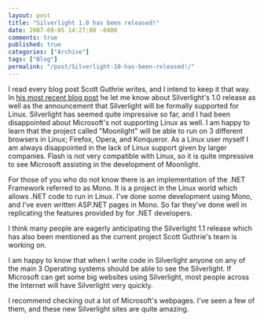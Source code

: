 ```yaml
---
layout: post
title: "Silverlight 1.0 has been released!"
date: 2007-09-05 14:27:00 -0400
comments: true
published: true
categories: ["Archive"]
tags: ["Blog"]
permalink: "/post/Silverlight-10-has-been-released!/"
---
```

<!-- more -->



<p>I read every blog post Scott Guthrie writes, and I intend to keep it that way. In <a href="http://weblogs.asp.net/scottgu/archive/2007/09/04/silverlight-1-0-released-and-silverlight-for-linux-announced.aspx">his most recent blog post</a> he let me know about Silverlight's 1.0 release as well as the announcement that Silverlight will be formally supported for Linux. Silverlight has seemed quite impressive so far, and I had been disappointed about Microsoft's not supporting Linux as well. I am happy to learn that the project called "Moonlight" will be able to run on 3 different browsers in Linux; Firefox, Opera, and Konqueror. As a Linux user myself I am always disappointed in the lack of Linux support given by larger companies. Flash is not very compatible with Linux, so it is quite impressive to see Microsoft assisting in the development of Moonlight.</p>
<p>For those of you who do not know there is an implementation of the .NET Framework referred to as Mono. It is a project in the Linux world which allows .NET code to run in Linux. I've done some development using Mono, and I've even written ASP.NET pages in Mono. So far they've done well in replicating the features provided by for .NET developers.</p>
<p>I think many people are eagerly anticipating the Silverlight 1.1 release which has also been mentioned as the current project Scott Guthrie's team is working on.</p>
<p>I am happy to know that when I write code in Silverlight anyone on any of the main 3 Operating systems should be able to see the Silverlight. If Microsoft can get some big websites using Silverlight, most people across the Internet will have Silverlight very quickly.</p>
<p>I recommend checking out a lot of Microsoft's webpages. I've seen a few of them, and these new Silverlight sites&nbsp;are quite amazing.</p>
